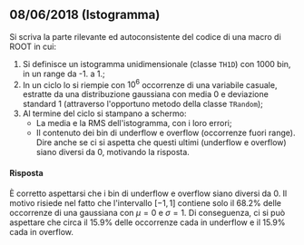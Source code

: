 ## 08/06/2018 (Istogramma)

Si scriva la parte rilevante ed autoconsistente del codice di una macro di ROOT in cui:

1. Si definisce un istogramma unidimensionale (classe `TH1D`) con 1000 bin, in un range da -1. a 1.;
2. In un ciclo lo si riempie con $10^6$ occorrenze di una variabile casuale, estratte da una distribuzione gaussiana con media 0 e deviazione standard 1 (attraverso l'opportuno metodo della classe `TRandom`);
3. Al termine del ciclo si stampano a schermo:
    - La media e la RMS dell'istogramma, con i loro errori;
    - Il contenuto dei bin di underflow e overflow (occorrenze fuori range). Dire anche se ci si aspetta che questi ultimi (underflow e overflow) siano diversi da 0, motivando la risposta.

#### Risposta

È corretto aspettarsi che i bin di underflow e overflow siano diversi da 0. Il motivo risiede nel fatto che l'intervallo $[-1, 1]$ contiene solo il 68.2\% delle occorrenze di una gaussiana con $\mu = 0$ e $\sigma = 1$. Di conseguenza, ci si può aspettare che circa il 15.9\% delle occorrenze cada in underflow e il 15.9\% cada in overflow.
